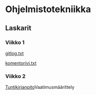 <h1>Ohjelmistotekniikka</h1>
<h2>Laskarit</h2>
<h3>Viikko 1</h3>
<a href="https://github.com/ktatu/ohjtekniikka/blob/master/laskarit/viikko1/gitlog.txt">gitlog.txt</a>
<p></p>
<a href="https://github.com/ktatu/ohjtekniikka/blob/master/laskarit/viikko1/komentorivi.txt">komentorivi.txt</a>

<h3>Viikko 2</h3>
<a href="https://github.com/ktatu/ohjtekniikka/blob/master/laskarit/viikko2/viikko2testit_kuva.png>Kuva testikattavuudesta</a>

<h2>Harjoitustyö<h2/>
<a href="https://github.com/ktatu/ohjtekniikka/blob/master/trainingLog/dokumentaatio/tuntikirjanpito.md">Tuntikirjanpito</a
<a href="https://github.com/ktatu/ohjtekniikka/blob/master/trainingLog/dokumentaatio/vaatimusmaarittely.md">Vaatimusmäärittely</a>
